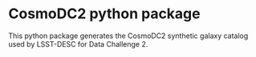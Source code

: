 # CosmoDC2 python package

This python package generates the CosmoDC2 synthetic galaxy catalog used by LSST-DESC for Data Challenge 2.